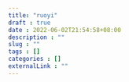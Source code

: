 ```yaml
---
title: "ruoyi"
draft : true
date : 2022-06-02T21:54:58+08:00
description : ""
slug : "" 
tags : []
categories : []
externalLink : ""
---
```


